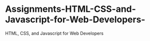 # Assignments-HTML-CSS-and-Javascript-for-Web-Developers-
 HTML, CSS, and Javascript for Web Developers

